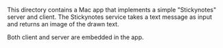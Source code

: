 This directory contains a Mac app that implements a simple
"Stickynotes" server and client. The Stickynotes service takes
a text message as input and returns an image of the drawn text.

Both client and server are embedded in the app.
